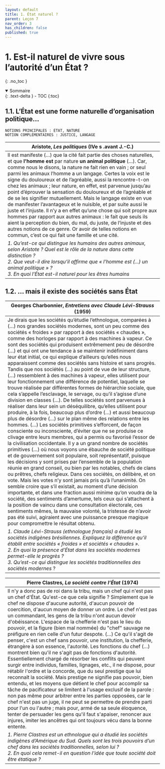 ```yaml
---
layout: default
title: 1. État naturel ?
parent: Leçon 7
nav_order: 3
has_children: false
published: true
---
```

# 1. Est-il naturel de vivre sous l’autorité d’un État ?
{: .no_toc }

<details open markdown="block">
  <summary>
    Sommaire
  </summary>
  {: .text-delta }
- TOC
{:toc}
</details>

## 1.1. L’État est une forme naturelle d’organisation politique...

```
NOTIONS PRINCIPALES : ÉTAT, NATURE
NOTION COMPLÉMENTAIRES : JUSTICE, LANGAGE
```

| Aristote,  *Les politiques* (IVe s .avant J.-C.)             |
| ------------------------------------------- |
| Il est manifeste (…)  que la cité fait partie des choses naturelles, et que **l'homme est** par nature  **un animal politique** (…). Car, comme nous le disons, la nature ne fait rien en vain ; or seul parmi les animaux  l’homme a un langage. Certes la voix est le signe du douloureux et de l’agréable, aussi la rencontre-t-on chez les animaux ; leur nature, en effet,  est parvenue jusqu’au point d’éprouver la sensation du douloureux et de  l’agréable et de se les signifier mutuellement. Mais le langage existe en vue  de manifester l’avantageux et le nuisible, et par suite aussi le juste et  l’injuste. Il n’y a en effet qu’une chose qui soit propre aux hommes par  rapport aux autres animaux : le fait que seuls ils aient la perception du  bien, du mal, du juste, de l’injuste et des autres notions de ce genre. Or  avoir de telles notions en commun, c’est ce qui fait une famille et une cité. |
| *1. Qu’est-ce qui distingue les humains des autres animaux, selon Aristote ? Quel est le rôle de la nature dans cette distinction ? <br>2. Que veut-il dire lorsqu’il affirme que « l’homme est (...) un animal politique » ? <br>3. En quoi l’État est-il naturel pour les êtres humains*         |

## 1.2. ... mais il existe des sociétés sans État

| Georges Charbonnier, _Entretiens avec Claude Lévi-Strauss_ (1959)        |
| -------------------------------------------------------------------- |
| Je dirais que les sociétés qu’étudie l’ethnologue, comparées à (…) nos grandes sociétés modernes, sont un peu comme des sociétés « froides » par rapport à des sociétés « chaudes », comme des horloges par rapport à des machines à vapeur. Ce sont des sociétés qui produisent extrêmement peu de désordre (…) et qui ont une tendance à se maintenir indéfiniment dans leur état initial, ce qui explique d’ailleurs qu’elles nous apparaissent comme des sociétés sans histoire et sans progrès. Tandis que nos sociétés (…) au point de vue de leur structure, (…) ressemblent à des machines à vapeur, elles utilisent pour leur fonctionnement une différence de potentiel, laquelle se trouve réalisée par différentes formes de hiérarchie sociale, que cela s’appelle l’esclavage, le servage, ou qu’il s’agisse d’une division en classes (…). De telles sociétés sont parvenues à réaliser dans leur sein un déséquilibre, qu’elles utilisent pour produire, à la fois, beaucoup plus d’ordre (…) et aussi beaucoup plus de désordre (…) sur le plan même des relations entre les hommes. (…) Les sociétés primitives s’efforcent, de façon consciente ou inconsciente, d’éviter que ne se produise ce clivage entre leurs membres, qui a permis ou favorisé l’essor de la civilisation occidentale. Il y a un grand nombre de sociétés primitives (…) où nous voyons une ébauche de société politique et de gouvernement soit populaire, soit représentatif, puisque les décisions y sont prises par l’ensemble de la population réunie en grand conseil, ou bien par les notables, chefs de clans ou prêtres, chefs religieux. Dans ces sociétés, on délibère, et on vote. Mais les votes n’y sont jamais pris qu’à l’unanimité. On semble croire que s’il existait, au moment d’une décision importante, et dans une fraction aussi minime qu’on voudra de la société, des sentiments d’amertume, tels ceux qui s’attachent à la position de vaincu dans une consultation électorale, ces sentiments mêmes, la mauvaise volonté, la tristesse de n’avoir pas été suivi, agiraient avec une puissance presque magique pour compromettre le résultat obtenu. |
| *1. Claude Lévi-Strauss (ethnologue français) a étudié les sociétés indigènes brésiliennes. Expliquez la différence qu’il établit entre sociétés « froides » et sociétés « chaudes ». <br>2. En quoi la présence d’État dans les sociétés modernes permet-elle le progrès ? <br>3. Qu’est-ce qui distingue les sociétés traditionnelles des sociétés modernes* ?      |

| Pierre Clastres, _La société contre l’État_ (1974)    |
| --------------------------------------------------------- |
| Il n'y a donc pas de roi dans la tribu, mais un chef qui n'est pas un chef d'État. Qu'est-ce que cela signifie ? Simplement que le chef ne dispose d'aucune autorité, d'aucun pouvoir de coercition, d'aucun moyen de donner un ordre. Le chef n'est pas un commandant, les gens de la tribu n'ont aucun devoir d'obéissance. L'espace de la chefferie n'est pas le lieu du pouvoir, et la figure (bien mal nommée) du "chef" sauvage ne préfigure en rien celle d'un futur despote. (…) Ce qu'il s'agit de penser, c'est un chef sans pouvoir, une institution, la chefferie, étrangère à son essence, l'autorité. Les fonctions du chef (…) montrent bien qu'il ne s'agit pas de fonctions d'autorité. Essentiellement chargé de résorber les conflits qui peuvent surgir entre individus, familles, lignages, etc., il ne dispose, pour rétablir l'ordre et la concorde, que du seul prestige que lui reconnaît la société. Mais prestige ne signifie pas pouvoir, bien entendu, et les moyens que détient le chef pour accomplir sa tâche de pacificateur se limitent à l'usage exclusif de la parole : non pas même pour arbitrer entre les parties opposées, car le chef n'est pas un juge, il ne peut se permettre de prendre parti pour l'un ou l'autre ; mais pour, armé de sa seule éloquence, tenter de persuader les gens qu'il faut s'apaiser, renoncer aux injures, imiter les ancêtres qui ont toujours vécu dans la bonne entente. |
| *1. Pierre Clastres est un ethnologue qui a étudié les sociétés indigènes d’Amérique du Sud.  Quels sont les trois pouvoirs d’un chef dans les sociétés traditionnelles, selon lui ? <br />2. En quoi cela remet-il en question l’idée que toute société doit être étatique ?*      |





